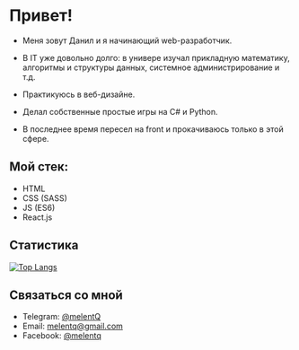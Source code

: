 # Привет!

* Меня зовут Данил и я начинающий web-разработчик.  

* В IT уже довольно долго: в универе изучал прикладную математику, алгоритмы и структуры данных, системное администрирование и т.д.  

* Практикуюсь в веб-дизайне.  

* Делал собственные простые игры на C# и Python.  

* В последнее время пересел на front и прокачиваюсь только в этой сфере.

## Мой стек:

* HTML
* CSS (SASS)
* JS (ES6)
* React.js

## Статистика

[![Top Langs](https://github-readme-stats.vercel.app/api/top-langs/?username=melentq)](https://github.com/anuraghazra/github-readme-stats)

## Связаться со мной

* Telegram: [@melentQ](https://t.me/melentq)
* Email: [melentq@gmail.com](mailto:melentq@gmail.com)
* Facebook: [@melentq](https://www.facebook.com/melentq)
